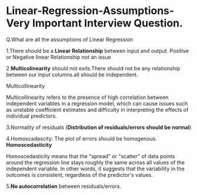 # Linear-Regression-Assumptions-Very Important Interview Question.



Q.What are all the assumptions of Linear Regression

1.There should be a **Linear Relationship** between input and output. Positive or Negative linear Relationship not an issue

2.**Multicolinearity** should not exits.There should not be any relationship between our input columns.all should be independent.

Multicollinearity

Multicollinearity refers to the presence of high correlation between independent variables in a regression model, which can cause issues such as unstable coefficient estimates and difficulty in interpreting the effects of individual predictors.

3.Normality of residuals (**Distribution of residuals/errors should be normal**)

4.Homoscadascity: The plot of errors should be homogenous.
**Homoscedasticity**

Homoscedasticity means that the "spread" or "scatter" of data points around the regression line stays roughly the same across all values of the independent variable. In other words, it suggests that the variability in the outcomes is consistent, regardless of the predictor's values.

5.**No autocorrelation** between residuals/errors.
